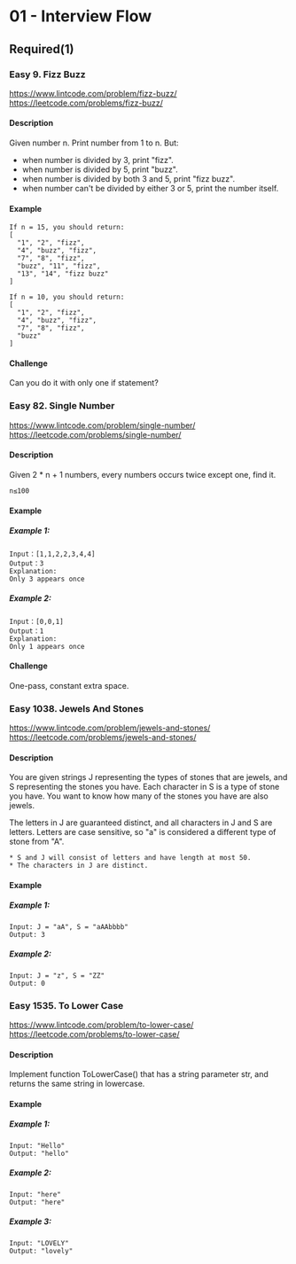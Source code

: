 # 01 - Interview Flow

## Required(1)

### Easy 9. Fizz Buzz
https://www.lintcode.com/problem/fizz-buzz/
https://leetcode.com/problems/fizz-buzz/

#### Description

Given number n. Print number from 1 to n. But:

* when number is divided by 3, print "fizz".
* when number is divided by 5, print "buzz".
* when number is divided by both 3 and 5, print "fizz buzz".
* when number can't be divided by either 3 or 5, print the number itself.

#### Example
    If n = 15, you should return:
    [
      "1", "2", "fizz",
      "4", "buzz", "fizz",
      "7", "8", "fizz",
      "buzz", "11", "fizz",
      "13", "14", "fizz buzz"
    ]

    If n = 10, you should return:
    [
      "1", "2", "fizz",
      "4", "buzz", "fizz",
      "7", "8", "fizz",
      "buzz"
    ]

#### Challenge
Can you do it with only one if statement?


### Easy 82. Single Number
https://www.lintcode.com/problem/single-number/
https://leetcode.com/problems/single-number/

#### Description

Given 2 * n + 1 numbers, every numbers occurs twice except one, find it.

    n≤100

#### Example
##### Example 1:

    Input：[1,1,2,2,3,4,4]
    Output：3
    Explanation:
    Only 3 appears once
##### Example 2:

    Input：[0,0,1]
    Output：1
    Explanation:
    Only 1 appears once

#### Challenge
One-pass, constant extra space.


### Easy 1038. Jewels And Stones
https://www.lintcode.com/problem/jewels-and-stones/
https://leetcode.com/problems/jewels-and-stones/

#### Description

You are given strings J representing the types of stones that are jewels, and S representing the stones you have. Each character in S is a type of stone you have. You want to know how many of the stones you have are also jewels.

The letters in J are guaranteed distinct, and all characters in J and S are letters. Letters are case sensitive, so "a" is considered a different type of stone from "A".

    * S and J will consist of letters and have length at most 50.
    * The characters in J are distinct.

#### Example
##### Example 1:

    Input: J = "aA", S = "aAAbbbb"
    Output: 3
##### Example 2:

    Input: J = "z", S = "ZZ"
    Output: 0


### Easy 1535. To Lower Case
https://www.lintcode.com/problem/to-lower-case/
https://leetcode.com/problems/to-lower-case/

#### Description

Implement function ToLowerCase() that has a string parameter str, and returns the same string in lowercase.

#### Example
##### Example 1:

    Input: "Hello"
    Output: "hello"
##### Example 2:

    Input: "here"
    Output: "here"
##### Example 3:

    Input: "LOVELY"
    Output: "lovely"
